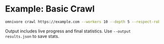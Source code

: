 # Example: Basic Crawl

```bash
omnivore crawl https://example.com --workers 10 --depth 5 --respect-robots --delay 100
```

Output includes live progress and final statistics. Use `--output results.json` to save stats.
